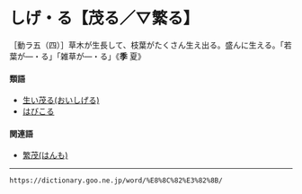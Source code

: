 # しげ・る【茂る／▽繁る】

［動ラ五（四）］草木が生長して、枝葉がたくさん生え出る。盛んに生える。「若葉が―・る」「雑草が―・る」《**季** 夏》

#### 類語

-   [生い茂る(おいしげる)](https://dictionary.goo.ne.jp/word/%E7%94%9F%E8%8C%82%E3%82%8B/#jn-27160)
-   [はびこる](https://dictionary.goo.ne.jp/word/%E8%94%93%E5%BB%B6%E3%82%8B_%28%E3%81%AF%E3%81%B3%E3%81%93%E3%82%8B%29/#jn-178987)

#### 関連語

-   [繁茂(はんも)](https://dictionary.goo.ne.jp/word/%E7%B9%81%E8%8C%82/#jn-182098)

---
`https://dictionary.goo.ne.jp/word/%E8%8C%82%E3%82%8B/`